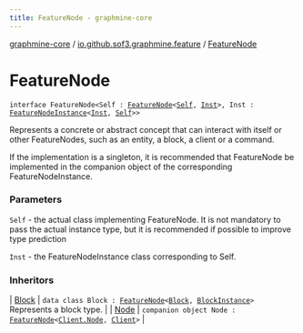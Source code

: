 ```yaml
---
title: FeatureNode - graphmine-core
---
```


[graphmine-core](../index.html) / [io.github.sof3.graphmine.feature](index.html) / [FeatureNode](./-feature-node.html)

# FeatureNode

`interface FeatureNode<Self : `[`FeatureNode`](./-feature-node.html)`<`[`Self`](-feature-node.html#Self)`, `[`Inst`](-feature-node.html#Inst)`>, Inst : `[`FeatureNodeInstance`](-feature-node-instance/index.html)`<`[`Inst`](-feature-node.html#Inst)`, `[`Self`](-feature-node.html#Self)`>>`

Represents a concrete or abstract concept that can interact with itself or other FeatureNodes, such as an entity,
a block, a client or a command.

If the implementation is a singleton, it is recommended that FeatureNode be implemented in the companion object of
the corresponding FeatureNodeInstance.

### Parameters

`Self` - the actual class implementing FeatureNode. It is not mandatory to pass the actual instance type, but it
is recommended if possible to improve type prediction

`Inst` - the FeatureNodeInstance class corresponding to Self.

### Inheritors

| [Block](../io.github.sof3.graphmine.world/-block/index.html) | `data class Block : `[`FeatureNode`](./-feature-node.html)`<`[`Block`](../io.github.sof3.graphmine.world/-block/index.html)`, `[`BlockInstance`](../io.github.sof3.graphmine.world/-block-instance/index.html)`>`<br>Represents a block type. |
| [Node](../io.github.sof3.graphmine.client/-client/-node.html) | `companion object Node : `[`FeatureNode`](./-feature-node.html)`<`[`Client.Node`](../io.github.sof3.graphmine.client/-client/-node.html)`, `[`Client`](../io.github.sof3.graphmine.client/-client/index.html)`>` |

